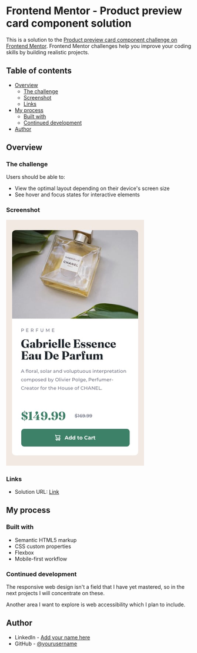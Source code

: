 # Frontend Mentor - Product preview card component solution

This is a solution to the [Product preview card component challenge on Frontend Mentor](https://www.frontendmentor.io/challenges/product-preview-card-component-GO7UmttRfa). Frontend Mentor challenges help you improve your coding skills by building realistic projects. 

## Table of contents

- [Overview](#overview)
  - [The challenge](#the-challenge)
  - [Screenshot](#screenshot)
  - [Links](#links)
- [My process](#my-process)
  - [Built with](#built-with)
  - [Continued development](#continued-development)
- [Author](#author)

## Overview

### The challenge

Users should be able to:

- View the optimal layout depending on their device's screen size
- See hover and focus states for interactive elements

### Screenshot

![](./design/mobile-design.jpg)

### Links

- Solution URL: [Link](https://andresalvarezb.github.io/product-preview-card-component-main/)

## My process

### Built with

- Semantic HTML5 markup
- CSS custom properties
- Flexbox
- Mobile-first workflow

### Continued development


The responsive web design isn't a field that I have yet mastered, so in the next projects I will concentrate on these.

Another area I want to explore is web accessibility which I plan to include.

## Author

- LinkedIn - [Add your name here](https://www.linkedin.com/in/andresalvarezbecerra/)
- GitHub - [@yourusername](https://github.com/andresalvarezb)
